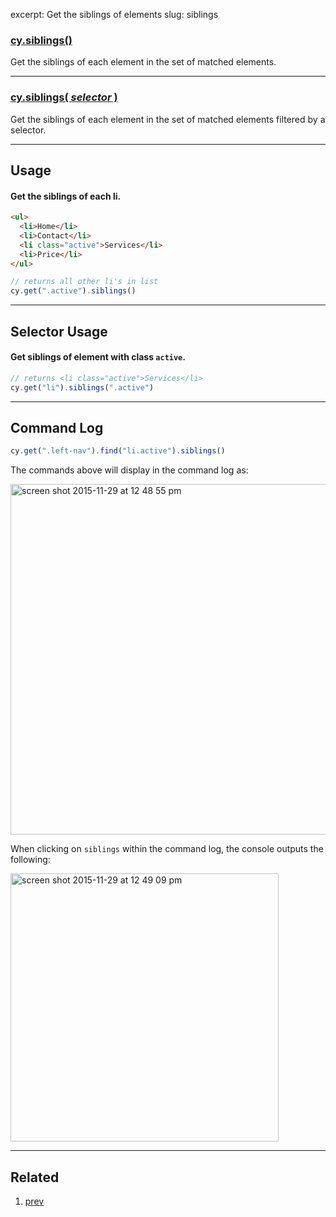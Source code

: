 excerpt: Get the siblings of elements
slug: siblings

### [cy.siblings()](#usage)

Get the siblings of each element in the set of matched elements.

***

### [cy.siblings( *selector* )](#selector-usage)

Get the siblings of each element in the set of matched elements filtered by a selector.

***

## Usage

#### Get the siblings of each li.

```html
<ul>
  <li>Home</li>
  <li>Contact</li>
  <li class="active">Services</li>
  <li>Price</li>
</ul>
```

```javascript
// returns all other li's in list
cy.get(".active").siblings()
```

***

## Selector Usage

#### Get siblings of element with class `active`.

```javascript
// returns <li class="active">Services</li>
cy.get("li").siblings(".active")
```

***

## Command Log

```javascript
cy.get(".left-nav").find("li.active").siblings()
```

The commands above will display in the command log as:

<img width="561" alt="screen shot 2015-11-29 at 12 48 55 pm" src="https://cloud.githubusercontent.com/assets/1271364/11458897/a93f2a1e-9697-11e5-8a5b-b131156e1aa4.png">

When clicking on `siblings` within the command log, the console outputs the following:

<img width="429" alt="screen shot 2015-11-29 at 12 49 09 pm" src="https://cloud.githubusercontent.com/assets/1271364/11458898/ab940fd2-9697-11e5-96ab-a4c34efa3431.png">

***

## Related
1. [prev](http://on.cypress.io/api/prev)
